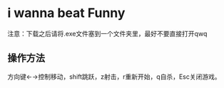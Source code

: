 # i wanna beat Funny

注意：下载之后请将.exe文件塞到一个文件夹里，最好不要直接打开qwq

## 操作方法

方向键←→控制移动，shift跳跃，z射击，r重新开始，q自杀，Esc关闭游戏。
